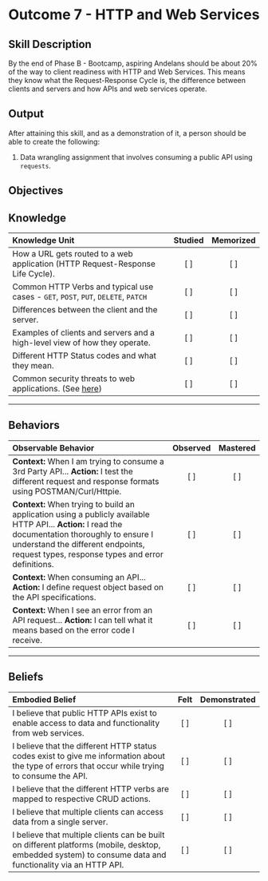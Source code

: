 # Outcome 7 - HTTP and Web Services

**Skill Description**
----------
By the end of Phase B - Bootcamp, aspiring Andelans should be about 20% of the way to client readiness with HTTP and Web Services. This means they know what the Request-Response Cycle is, the difference between clients and servers and how APIs and web services operate.


**Output**
----------
After attaining this skill, and as a demonstration of it, a person should be able to create the following:
1. Data wrangling assignment that involves consuming a public API using `requests`.


**Objectives**
----------

## **Knowledge**


| Knowledge Unit   |      Studied      | Memorized |
|:-------------|:------------------:|:--------:|
| How a URL gets routed to a web application (HTTP Request-Response Life Cycle). | [ ] | [ ]  |
| Common HTTP Verbs and typical use cases - `GET`, `POST`, `PUT`, `DELETE`, `PATCH` |   [ ]   |   [ ] |
| Differences between the client and the server. | [ ] |    [ ] |
| Examples of clients and servers and a high-level view of how they operate. | [ ] |    [ ] |
| Different HTTP Status codes and what they mean. | [ ] |    [ ] |
| Common security threats to web applications. (See [here](https://securityintelligence.com/the-10-most-common-application-attacks-in-action/)) | [ ] |    [ ] |


----------


## **Behaviors**


| Observable Behavior   |      Observed      | Mastered |
|:-------------|:------------------:|:--------:|
| **Context:** When I am trying to consume a 3rd Party API... **Action:** I test the different request and response formats using POSTMAN/Curl/Httpie. | [ ] | [ ]  |
| **Context:** When trying to build an application using a publicly available HTTP API... **Action:** I read the documentation thoroughly to ensure I understand the different endpoints, request types, response types and error definitions. | [ ] |    [ ] |
| **Context:** When consuming an API... **Action:**  I define request object based on the API specifications. |   [ ]   |   [ ] |
| **Context:** When I see an error from an API request... **Action:** I can tell what it means based on the error code I receive. | [ ] |    [ ] |

----------


## **Beliefs**


| Embodied Belief   |      Felt      | Demonstrated |
|:-------------|:------------------:|:--------:|
| I believe that public HTTP APIs exist to enable access to data and functionality from web services. |   [ ]   |   [ ] |
| I believe that the different HTTP status codes exist to give me information about the type of errors that occur while trying to consume the API. |   [ ]   |   [ ] |
| I believe that the different HTTP verbs are mapped to respective CRUD actions. |   [ ]   |   [ ] |
| I believe that multiple clients can access data from a single server. |   [ ]   |   [ ] |
| I believe that multiple clients can be built on different platforms (mobile, desktop, embedded system) to consume data and functionality via an HTTP API. |   [ ]   |   [ ] |
